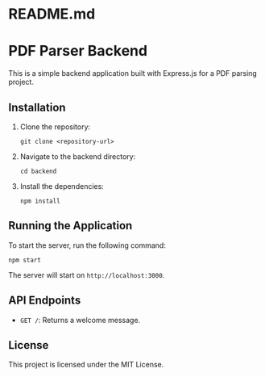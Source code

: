 # README.md

# PDF Parser Backend

This is a simple backend application built with Express.js for a PDF parsing project.

## Installation

1. Clone the repository:
   ```
   git clone <repository-url>
   ```

2. Navigate to the backend directory:
   ```
   cd backend
   ```

3. Install the dependencies:
   ```
   npm install
   ```

## Running the Application

To start the server, run the following command:
```
npm start
```

The server will start on `http://localhost:3000`.

## API Endpoints

- `GET /`: Returns a welcome message.

## License

This project is licensed under the MIT License.